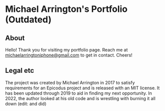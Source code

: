 # Michael Arrington's Portfolio (Outdated)

## About

Hello! Thank you for visiting my portfolio page. Reach me at michaelarringtoniphone@gmail.com to get in contact. Cheers!

## Legal etc

The project was created by Michael Arrington in 2017 to satisfy requirements for an Epicodus project and is released with an MIT license. It has been updated through 2019 to aid in finding my next opportunity. In 2022, the author looked at his old code and is wrestling with burning it all down (edit: and did)
